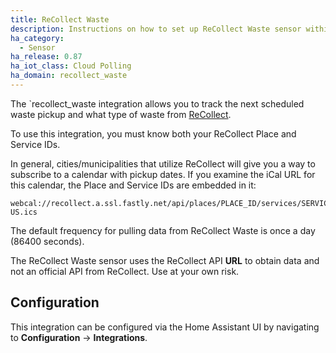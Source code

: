 ```yaml
---
title: ReCollect Waste
description: Instructions on how to set up ReCollect Waste sensor within Home Assistant.
ha_category:
  - Sensor
ha_release: 0.87
ha_iot_class: Cloud Polling
ha_domain: recollect_waste
---
```


The `recollect_waste integration allows you to track the next scheduled waste pickup and
what type of waste from [ReCollect](https://recollect.net/private-waste-haulers/).

To use this integration, you must know both your ReCollect Place and Service IDs.

In general, cities/municipalities that utilize ReCollect will give you a way to
subscribe to a calendar with pickup dates. If you examine the iCal URL for this
calendar, the Place and Service IDs are embedded in it:

```
webcal://recollect.a.ssl.fastly.net/api/places/PLACE_ID/services/SERVICE_ID/events.en-US.ics
```

The default frequency for pulling data from ReCollect Waste is once a day (86400 seconds).

<div class='note warning'>
The ReCollect Waste sensor uses the ReCollect API <strong>URL</strong> to obtain data and
not an official API from ReCollect. Use at your own risk.
</div>

## Configuration

This integration can be configured via the Home Assistant UI by navigating to
**Configuration** -> **Integrations**.
